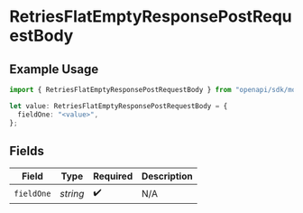 # RetriesFlatEmptyResponsePostRequestBody

## Example Usage

```typescript
import { RetriesFlatEmptyResponsePostRequestBody } from "openapi/sdk/models/operations";

let value: RetriesFlatEmptyResponsePostRequestBody = {
  fieldOne: "<value>",
};
```

## Fields

| Field              | Type               | Required           | Description        |
| ------------------ | ------------------ | ------------------ | ------------------ |
| `fieldOne`         | *string*           | :heavy_check_mark: | N/A                |